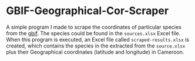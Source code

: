 # GBIF-Geographical-Cor-Scraper

A simple program I made to scrape the coordinates of particular species from the [gbif](https://www.gbif.org/). The species could be found in the `sources.xlsx` Excel file.
When this program is executed, an Excel file called `scraped-results.xlsx` is created, which contains the species in the extracted from the `source.xlsx` plus their Geographical coordinates (latitude and longitude) in Cameroon.

